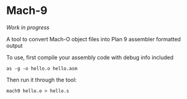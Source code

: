 # Mach-9

_Work in progress_

A tool to convert Mach-O object files into Plan 9 assembler formatted output

To use, first compile your assembly code with debug info included

```
as -g -o hello.o hello.asm
```

Then run it through the tool:

```
mach9 hello.o > hello.s
```
